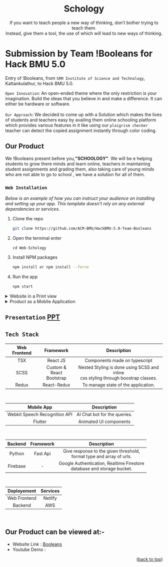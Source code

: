 <div id="top"></div>
<div>
<div align="center">
 <a href="https://github.com/othneildrew/Best-README-Template" style="text-decoration:none">  <h1 align="center"> Schology</h1></a>

  <p align="center">
    If you want to teach people a new way of thinking, don’t bother trying to teach them. </br>
    Instead, give them a tool, the use of which will lead to new ways of thinking.
    <br />
  </p>
</div>


# Submission by Team !Booleans for Hack BMU 5.0
Entry of !Booleans, from `SRM Institute of Science and Technology`, Kattankulathur, to Hack BMU 5.0.

`Open Innovation`: An open-ended theme where the only restriction is your imagination. Build the ideas that you believe in and make a difference. It can either be hardware or software.<br><br>
`Our Approach`: We decided to come up with a Solution which makes the lives of students and teachers easy by availing them online schooling platform which provides various features in it like using our `plaigrism checker` teacher can detect the copied assignment instantly through color coding.

<h2 align= "left"><b>Our Product</b></h2>

We !Booleans present before you,<b>"SCHOOLOGY"</b>. We will be e helping students to grow there minds and learn online, teachers in maintaining student assignments and grading them, also taking care of young minds who are not able to go to school , we have a solution for all of them.

### `Web Installation`

_Below is an example of how you can instruct your audience on installing and setting up your app. This template doesn't rely on any external dependencies or services._

1. Clone the repo
   ```sh
   git clone https://github.com/ACM-BMU/HackBMU-5.0-Team-Booleans
   ```

2. Open the terminal enter 
    ```
    cd Web-Schology 
    ```

3. Install NPM packages
   ```sh
   npm install or npm install --force
   ```
4. Run the app 
   ```js
   npm start
   ```

<details>
<summary>Website in a Print view</summary>
<img width=40% src="screenshot/Home.png"> &ensp;
<img width=40% src="screenshot/Screenshot (367).png"> &ensp;
<img width=40% src="screenshot/Screenshot (371).png"> &ensp;
<img width=40% src="screenshot/WhatsApp Image 2022-02-18 at 6.12.12 PM.jpeg"> &ensp;  
</details>
  

<details>
<summary>Product as a Moblie Application</summary>
<img width=40% src="screenshot/WhatsApp Image 2022-02-19 at 11.28.08 AM.jpeg"> &ensp;
<img width=40% src="screenshot/WhatsApp Image 2022-02-19 at 11.28.07 AM.jpeg"> &ensp;
<img width=40% src="screenshot/WhatsApp Image 2022-02-19 at 11.28.06 AM (1).jpeg"> &ensp;
<img width=40% src="screenshot/WhatsApp Image 2022-02-19 at 11.28.06 AM.jpeg"> &ensp;
</details> 
 


## `Presentation` [PPT](https://www.canva.com/design/DAE4uj4iMtI/Cd1rZ3DQ_mwPQphD7C7nlw/edit)


## `Tech Stack`

|    **Web Frontend**    |       **Framework**      |                                    **Description**                                    |
|:------------------:|:------------------------:|:-------------------------------------------------------------------------------------:|
|         TSX        |         React JS         | Components made on typescript                                                         |
| SCSS  | Custom & <br>React Bootstrap | Nested Styling is done using SCSS and inline<br>css styling through boostrap classes. |
|        Redux       |        React-Redux       | To manage state of the application.   
<br>

|          **Mobile App**          	|        **Description**       	|
|:--------------------------------:	|:----------------------------:	|
| Webkit Speech Recognition API 	| AI Chat bot for the queries. 	|
|              Flutter             	|    Animated UI components    	|

<br>

| **Backend** 	| **Framework** 	|                             **Description**                            	|
|:-----------:	|:-------------:	|:----------------------------------------------------------------------:	|
|    Python   	|    Fast Api   	|  Give response to the given threshold,<br>format type and array of urls.  	|
|   Firebase  	|       -       	| Google Authentication, Realtime Firestore<br> database and storage bucket. 	|                                                |

<br>

| **Deployement** 	| **Services** 	|
|:---------------:	|:------------:	|
|   Web Frontend  	|    Netlify   	|
|     Backend     	|      AWS     	|

<br>

<h2 align= "left"><b>Our Product can be viewed at:-</b></h2>

- Website Link : [Booleans](https://booleans.netlify.app/) 
- Youtube Demo : 

<p align="right">(<a href="#top">back to top</a>)</p>
